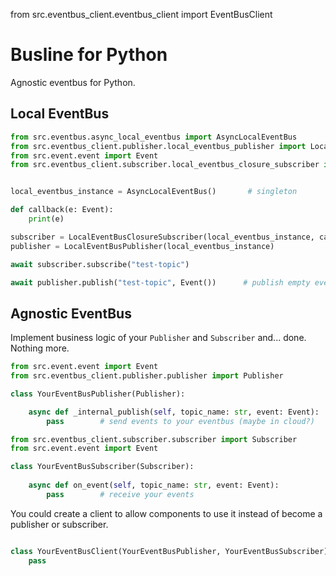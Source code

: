 from src.eventbus_client.eventbus_client import EventBusClient

# Busline for Python

Agnostic eventbus for Python.

## Local EventBus

```python
from src.eventbus.async_local_eventbus import AsyncLocalEventBus
from src.eventbus_client.publisher.local_eventbus_publisher import LocalEventBusPublisher
from src.event.event import Event
from src.eventbus_client.subscriber.local_eventbus_closure_subscriber import LocalEventBusClosureSubscriber


local_eventbus_instance = AsyncLocalEventBus()       # singleton

def callback(e: Event):
    print(e)

subscriber = LocalEventBusClosureSubscriber(local_eventbus_instance, callback)
publisher = LocalEventBusPublisher(local_eventbus_instance)

await subscriber.subscribe("test-topic")

await publisher.publish("test-topic", Event())      # publish empty event
```

## Agnostic EventBus

Implement business logic of your `Publisher` and `Subscriber` and... done. Nothing more.

```python
from src.event.event import Event
from src.eventbus_client.publisher.publisher import Publisher

class YourEventBusPublisher(Publisher):

    async def _internal_publish(self, topic_name: str, event: Event):
        pass        # send events to your eventbus (maybe in cloud?)
```

```python
from src.eventbus_client.subscriber.subscriber import Subscriber
from src.event.event import Event

class YourEventBusSubscriber(Subscriber):
    
    async def on_event(self, topic_name: str, event: Event):
        pass        # receive your events
```

You could create a client to allow components to use it instead of become a publisher or subscriber.

```python

class YourEventBusClient(YourEventBusPublisher, YourEventBusSubscriber):
    pass
```






